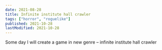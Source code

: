 ```yaml
---
date: 2021-08-28
title: Infinite institute hall crawler
tags: ["horror", "roguelike"]
published: 2021-10-28
lastModified: 2021-10-28
---
```


Some day I will create a game in new genre – infinite institute hall crawler